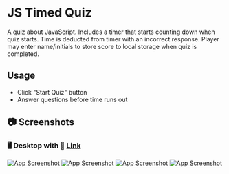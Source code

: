 # JS Timed Quiz

A quiz about JavaScript.  Includes a timer that starts counting down when quiz starts.  Time is deducted from timer with an incorrect response.  Player may enter name/initials to store score to local storage when quiz is completed.

## Usage

- Click "Start Quiz" button
- Answer questions before time runs out

## 📷 Screenshots

### 🖥️ Desktop with 🔗 [Link](https://webdevmullins.github.io/js-timed-quiz/)

[![App Screenshot](https://github.com/WebDevMullins/js-timed-quiz/assets/6474546/55bd248c-0578-4e66-a028-3d0aa4c53217)](https://webdevmullins.github.io/js-timed-quiz/)
[![App Screenshot](https://github.com/WebDevMullins/js-timed-quiz/assets/6474546/32a1e96a-890b-463d-88ce-8602d0add3bc)](https://webdevmullins.github.io/js-timed-quiz/)
[![App Screenshot](https://github.com/WebDevMullins/js-timed-quiz/assets/6474546/311b463f-0e66-4533-bf40-37c3ec11e053)](https://webdevmullins.github.io/js-timed-quiz/)
[![App Screenshot](https://github.com/WebDevMullins/js-timed-quiz/assets/6474546/8f5aa721-7e25-4647-b83f-978c3d195714)](https://webdevmullins.github.io/js-timed-quiz/)
